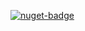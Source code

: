 [![nuget-badge](https://img.shields.io/badge/nuget-active-blue.svg)](https://www.nuget.org/packages/NequeoOpenSslWrpper)
